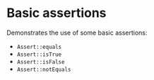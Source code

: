 # Basic assertions

Demonstrates the use of some basic assertions:
* `Assert::equals`
* `Assert::isTrue`
* `Assert::isFalse`
* `Assert::notEquals`
